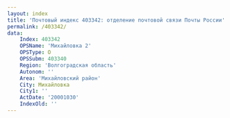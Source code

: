 ```yaml
---
layout: index
title: 'Почтовый индекс 403342: отделение почтовой связи Почты России'
permalink: /403342/
data:
    Index: 403342
    OPSName: 'Михайловка 2'
    OPSType: О
    OPSSubm: 403340
    Region: 'Волгоградская область'
    Autonom: ''
    Area: 'Михайловский район'
    City: Михайловка
    City1: ''
    ActDate: '20001030'
    IndexOld: ''
---
```

